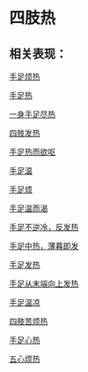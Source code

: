 # 四肢热## 相关表现：[手足烦热](https://www.gmzyjc.com/search/result?wd=手足烦热)[手足热](https://www.gmzyjc.com/search/result?wd=手足热)[一身手足尽热](https://www.gmzyjc.com/search/result?wd=一身手足尽热)[四肢发热](https://www.gmzyjc.com/search/result?wd=四肢发热)[手足热而欲呕](https://www.gmzyjc.com/search/result?wd=手足热而欲呕)[手足温](https://www.gmzyjc.com/search/result?wd=手足温)[手足烦](https://www.gmzyjc.com/search/result?wd=手足烦)[手足温而渴](https://www.gmzyjc.com/search/result?wd=手足温而渴)[手足不逆冷，反发热](https://www.gmzyjc.com/search/result?wd=手足不逆冷，反发热)[手足中热，薄暮即发](https://www.gmzyjc.com/search/result?wd=手足中热，薄暮即发)[手足发热](https://www.gmzyjc.com/search/result?wd=手足发热)[手足从末端向上发热](https://www.gmzyjc.com/search/result?wd=手足从末端向上发热)[手足温凉](https://www.gmzyjc.com/search/result?wd=手足温凉)[四肢苦烦热](https://www.gmzyjc.com/search/result?wd=四肢苦烦热)[手足心热](https://www.gmzyjc.com/search/result?wd=手足心热)[五心烦热](https://www.gmzyjc.com/search/result?wd=五心烦热)